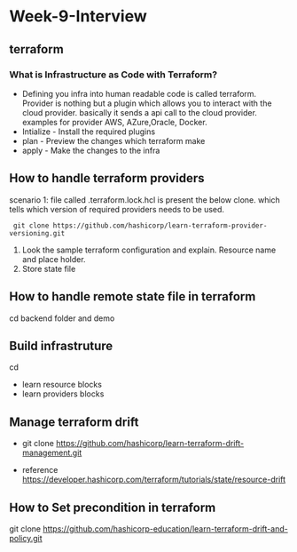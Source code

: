 # Week-9-Interview

## terraform 
### What is Infrastructure as Code with Terraform?

* Defining you infra into human readable code is called terraform. Provider is nothing but a plugin which allows you to interact with the cloud provider. basically it sends a api call to the cloud provider. examples for provider AWS, AZure,Oracle, Docker.
* Intialize - Install the required plugins
* plan - Preview the changes which terraform make
*  apply - Make the changes to the infra

## How to handle terraform providers

scenario 1: file called .terraform.lock.hcl is present the below clone. which tells which version of required providers needs to be used.



``` git clone https://github.com/hashicorp/learn-terraform-provider-versioning.git```

   
1. Look the sample terraform configuration and explain. Resource name and place holder.
2. Store state file


## How to handle remote state file in terraform 

cd backend folder and demo


## Build infrastruture

cd 

* learn resource blocks
* learn providers blocks

##  Manage terraform drift

* git clone https://github.com/hashicorp/learn-terraform-drift-management.git

* reference https://developer.hashicorp.com/terraform/tutorials/state/resource-drift


## How to Set precondition in terraform

git clone https://github.com/hashicorp-education/learn-terraform-drift-and-policy.git

   
